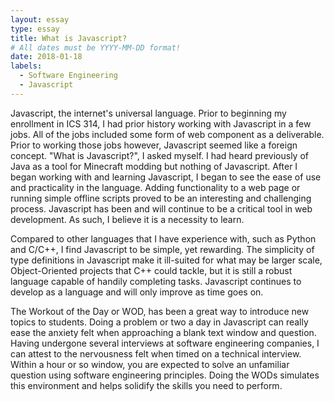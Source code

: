 ```yaml
---
layout: essay
type: essay
title: What is Javascript?
# All dates must be YYYY-MM-DD format!
date: 2018-01-18
labels:
  - Software Engineering
  - Javascript
---
```


Javascript, the internet's universal language. Prior to beginning my enrollment in ICS 314, I had prior history working with Javascript in a few jobs. All of the jobs included some form of web component as a deliverable. Prior to working those jobs however, Javascript seemed like a foreign concept. "What is Javascript?", I asked myself. I had heard previously of Java as a tool for Minecraft modding but nothing of Javascript. After I began working with and learning Javascript, I began to see the ease of use and practicality in the language. Adding functionality to a web page or running simple offline scripts proved to be an interesting and challenging process. Javascript has been and will continue to be a critical tool in web development. As such, I believe it is a necessity to learn.    

Compared to other languages that I have experience with, such as Python and C/C++, I find Javascript to be simple, yet rewarding. The simplicity of type definitions in Javascript make it ill-suited for what may be larger scale, Object-Oriented projects that C++ could tackle, but it is still a robust language capable of handily completing tasks. Javascript continues to develop as a language and will only improve as time goes on. 

The Workout of the Day or WOD, has been a great way to introduce new topics to students. Doing a problem or two a day in Javascript can really ease the anxiety felt when approaching a blank text window and question. Having undergone several interviews at software engineering companies, I can attest to the nervousness felt when timed on a technical interview. Within a hour or so window, you are expected to solve an unfamiliar question using software engineering principles. Doing the WODs simulates this environment and helps solidify the skills you need to perform.
